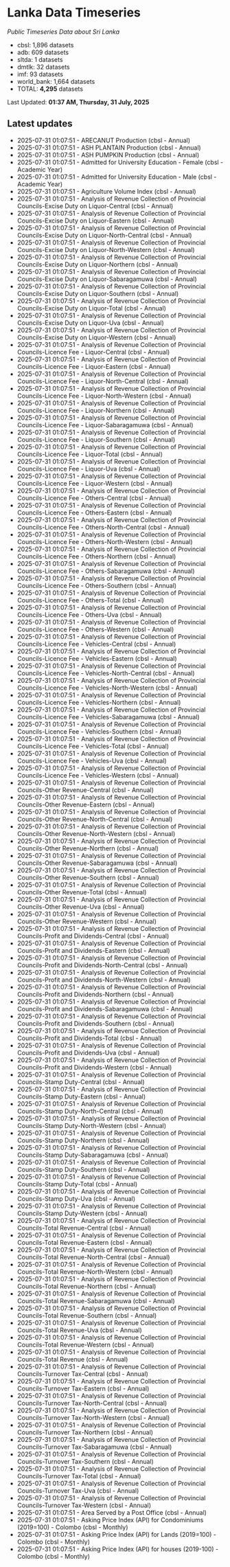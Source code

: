 # Lanka Data Timeseries
*Public Timeseries Data about Sri Lanka*

* cbsl: 1,896 datasets
* adb: 609 datasets
* sltda: 1 datasets
* dmtlk: 32 datasets
* imf: 93 datasets
* world_bank: 1,664 datasets
* TOTAL: **4,295** datasets

Last Updated: **01:37 AM, Thursday, 31 July, 2025**

## Latest updates

* 2025-07-31 01:07:51 - ARECANUT Production (cbsl - Annual)
* 2025-07-31 01:07:51 - ASH PLANTAIN Production (cbsl - Annual)
* 2025-07-31 01:07:51 - ASH PUMPKIN Production (cbsl - Annual)
* 2025-07-31 01:07:51 - Admitted for University Education - Female (cbsl - Academic Year)
* 2025-07-31 01:07:51 - Admitted for University Education - Male (cbsl - Academic Year)
* 2025-07-31 01:07:51 - Agriculture Volume Index (cbsl - Annual)
* 2025-07-31 01:07:51 - Analysis of Revenue Collection of Provincial Councils-Excise Duty on Liquor-Central (cbsl - Annual)
* 2025-07-31 01:07:51 - Analysis of Revenue Collection of Provincial Councils-Excise Duty on Liquor-Eastern (cbsl - Annual)
* 2025-07-31 01:07:51 - Analysis of Revenue Collection of Provincial Councils-Excise Duty on Liquor-North-Central (cbsl - Annual)
* 2025-07-31 01:07:51 - Analysis of Revenue Collection of Provincial Councils-Excise Duty on Liquor-North-Western (cbsl - Annual)
* 2025-07-31 01:07:51 - Analysis of Revenue Collection of Provincial Councils-Excise Duty on Liquor-Northern (cbsl - Annual)
* 2025-07-31 01:07:51 - Analysis of Revenue Collection of Provincial Councils-Excise Duty on Liquor-Sabaragamuwa (cbsl - Annual)
* 2025-07-31 01:07:51 - Analysis of Revenue Collection of Provincial Councils-Excise Duty on Liquor-Southern (cbsl - Annual)
* 2025-07-31 01:07:51 - Analysis of Revenue Collection of Provincial Councils-Excise Duty on Liquor-Total (cbsl - Annual)
* 2025-07-31 01:07:51 - Analysis of Revenue Collection of Provincial Councils-Excise Duty on Liquor-Uva (cbsl - Annual)
* 2025-07-31 01:07:51 - Analysis of Revenue Collection of Provincial Councils-Excise Duty on Liquor-Western (cbsl - Annual)
* 2025-07-31 01:07:51 - Analysis of Revenue Collection of Provincial Councils-Licence Fee - Liquor-Central (cbsl - Annual)
* 2025-07-31 01:07:51 - Analysis of Revenue Collection of Provincial Councils-Licence Fee - Liquor-Eastern (cbsl - Annual)
* 2025-07-31 01:07:51 - Analysis of Revenue Collection of Provincial Councils-Licence Fee - Liquor-North-Central (cbsl - Annual)
* 2025-07-31 01:07:51 - Analysis of Revenue Collection of Provincial Councils-Licence Fee - Liquor-North-Western (cbsl - Annual)
* 2025-07-31 01:07:51 - Analysis of Revenue Collection of Provincial Councils-Licence Fee - Liquor-Northern (cbsl - Annual)
* 2025-07-31 01:07:51 - Analysis of Revenue Collection of Provincial Councils-Licence Fee - Liquor-Sabaragamuwa (cbsl - Annual)
* 2025-07-31 01:07:51 - Analysis of Revenue Collection of Provincial Councils-Licence Fee - Liquor-Southern (cbsl - Annual)
* 2025-07-31 01:07:51 - Analysis of Revenue Collection of Provincial Councils-Licence Fee - Liquor-Total (cbsl - Annual)
* 2025-07-31 01:07:51 - Analysis of Revenue Collection of Provincial Councils-Licence Fee - Liquor-Uva (cbsl - Annual)
* 2025-07-31 01:07:51 - Analysis of Revenue Collection of Provincial Councils-Licence Fee - Liquor-Western (cbsl - Annual)
* 2025-07-31 01:07:51 - Analysis of Revenue Collection of Provincial Councils-Licence Fee - Others-Central (cbsl - Annual)
* 2025-07-31 01:07:51 - Analysis of Revenue Collection of Provincial Councils-Licence Fee - Others-Eastern (cbsl - Annual)
* 2025-07-31 01:07:51 - Analysis of Revenue Collection of Provincial Councils-Licence Fee - Others-North-Central (cbsl - Annual)
* 2025-07-31 01:07:51 - Analysis of Revenue Collection of Provincial Councils-Licence Fee - Others-North-Western (cbsl - Annual)
* 2025-07-31 01:07:51 - Analysis of Revenue Collection of Provincial Councils-Licence Fee - Others-Northern (cbsl - Annual)
* 2025-07-31 01:07:51 - Analysis of Revenue Collection of Provincial Councils-Licence Fee - Others-Sabaragamuwa (cbsl - Annual)
* 2025-07-31 01:07:51 - Analysis of Revenue Collection of Provincial Councils-Licence Fee - Others-Southern (cbsl - Annual)
* 2025-07-31 01:07:51 - Analysis of Revenue Collection of Provincial Councils-Licence Fee - Others-Total (cbsl - Annual)
* 2025-07-31 01:07:51 - Analysis of Revenue Collection of Provincial Councils-Licence Fee - Others-Uva (cbsl - Annual)
* 2025-07-31 01:07:51 - Analysis of Revenue Collection of Provincial Councils-Licence Fee - Others-Western (cbsl - Annual)
* 2025-07-31 01:07:51 - Analysis of Revenue Collection of Provincial Councils-Licence Fee - Vehicles-Central (cbsl - Annual)
* 2025-07-31 01:07:51 - Analysis of Revenue Collection of Provincial Councils-Licence Fee - Vehicles-Eastern (cbsl - Annual)
* 2025-07-31 01:07:51 - Analysis of Revenue Collection of Provincial Councils-Licence Fee - Vehicles-North-Central (cbsl - Annual)
* 2025-07-31 01:07:51 - Analysis of Revenue Collection of Provincial Councils-Licence Fee - Vehicles-North-Western (cbsl - Annual)
* 2025-07-31 01:07:51 - Analysis of Revenue Collection of Provincial Councils-Licence Fee - Vehicles-Northern (cbsl - Annual)
* 2025-07-31 01:07:51 - Analysis of Revenue Collection of Provincial Councils-Licence Fee - Vehicles-Sabaragamuwa (cbsl - Annual)
* 2025-07-31 01:07:51 - Analysis of Revenue Collection of Provincial Councils-Licence Fee - Vehicles-Southern (cbsl - Annual)
* 2025-07-31 01:07:51 - Analysis of Revenue Collection of Provincial Councils-Licence Fee - Vehicles-Total (cbsl - Annual)
* 2025-07-31 01:07:51 - Analysis of Revenue Collection of Provincial Councils-Licence Fee - Vehicles-Uva (cbsl - Annual)
* 2025-07-31 01:07:51 - Analysis of Revenue Collection of Provincial Councils-Licence Fee - Vehicles-Western (cbsl - Annual)
* 2025-07-31 01:07:51 - Analysis of Revenue Collection of Provincial Councils-Other Revenue-Central (cbsl - Annual)
* 2025-07-31 01:07:51 - Analysis of Revenue Collection of Provincial Councils-Other Revenue-Eastern (cbsl - Annual)
* 2025-07-31 01:07:51 - Analysis of Revenue Collection of Provincial Councils-Other Revenue-North-Central (cbsl - Annual)
* 2025-07-31 01:07:51 - Analysis of Revenue Collection of Provincial Councils-Other Revenue-North-Western (cbsl - Annual)
* 2025-07-31 01:07:51 - Analysis of Revenue Collection of Provincial Councils-Other Revenue-Northern (cbsl - Annual)
* 2025-07-31 01:07:51 - Analysis of Revenue Collection of Provincial Councils-Other Revenue-Sabaragamuwa (cbsl - Annual)
* 2025-07-31 01:07:51 - Analysis of Revenue Collection of Provincial Councils-Other Revenue-Southern (cbsl - Annual)
* 2025-07-31 01:07:51 - Analysis of Revenue Collection of Provincial Councils-Other Revenue-Total (cbsl - Annual)
* 2025-07-31 01:07:51 - Analysis of Revenue Collection of Provincial Councils-Other Revenue-Uva (cbsl - Annual)
* 2025-07-31 01:07:51 - Analysis of Revenue Collection of Provincial Councils-Other Revenue-Western (cbsl - Annual)
* 2025-07-31 01:07:51 - Analysis of Revenue Collection of Provincial Councils-Profit and Dividends-Central (cbsl - Annual)
* 2025-07-31 01:07:51 - Analysis of Revenue Collection of Provincial Councils-Profit and Dividends-Eastern (cbsl - Annual)
* 2025-07-31 01:07:51 - Analysis of Revenue Collection of Provincial Councils-Profit and Dividends-North-Central (cbsl - Annual)
* 2025-07-31 01:07:51 - Analysis of Revenue Collection of Provincial Councils-Profit and Dividends-North-Western (cbsl - Annual)
* 2025-07-31 01:07:51 - Analysis of Revenue Collection of Provincial Councils-Profit and Dividends-Northern (cbsl - Annual)
* 2025-07-31 01:07:51 - Analysis of Revenue Collection of Provincial Councils-Profit and Dividends-Sabaragamuwa (cbsl - Annual)
* 2025-07-31 01:07:51 - Analysis of Revenue Collection of Provincial Councils-Profit and Dividends-Southern (cbsl - Annual)
* 2025-07-31 01:07:51 - Analysis of Revenue Collection of Provincial Councils-Profit and Dividends-Total (cbsl - Annual)
* 2025-07-31 01:07:51 - Analysis of Revenue Collection of Provincial Councils-Profit and Dividends-Uva (cbsl - Annual)
* 2025-07-31 01:07:51 - Analysis of Revenue Collection of Provincial Councils-Profit and Dividends-Western (cbsl - Annual)
* 2025-07-31 01:07:51 - Analysis of Revenue Collection of Provincial Councils-Stamp Duty-Central (cbsl - Annual)
* 2025-07-31 01:07:51 - Analysis of Revenue Collection of Provincial Councils-Stamp Duty-Eastern (cbsl - Annual)
* 2025-07-31 01:07:51 - Analysis of Revenue Collection of Provincial Councils-Stamp Duty-North-Central (cbsl - Annual)
* 2025-07-31 01:07:51 - Analysis of Revenue Collection of Provincial Councils-Stamp Duty-North-Western (cbsl - Annual)
* 2025-07-31 01:07:51 - Analysis of Revenue Collection of Provincial Councils-Stamp Duty-Northern (cbsl - Annual)
* 2025-07-31 01:07:51 - Analysis of Revenue Collection of Provincial Councils-Stamp Duty-Sabaragamuwa (cbsl - Annual)
* 2025-07-31 01:07:51 - Analysis of Revenue Collection of Provincial Councils-Stamp Duty-Southern (cbsl - Annual)
* 2025-07-31 01:07:51 - Analysis of Revenue Collection of Provincial Councils-Stamp Duty-Total (cbsl - Annual)
* 2025-07-31 01:07:51 - Analysis of Revenue Collection of Provincial Councils-Stamp Duty-Uva (cbsl - Annual)
* 2025-07-31 01:07:51 - Analysis of Revenue Collection of Provincial Councils-Stamp Duty-Western (cbsl - Annual)
* 2025-07-31 01:07:51 - Analysis of Revenue Collection of Provincial Councils-Total Revenue-Central (cbsl - Annual)
* 2025-07-31 01:07:51 - Analysis of Revenue Collection of Provincial Councils-Total Revenue-Eastern (cbsl - Annual)
* 2025-07-31 01:07:51 - Analysis of Revenue Collection of Provincial Councils-Total Revenue-North-Central (cbsl - Annual)
* 2025-07-31 01:07:51 - Analysis of Revenue Collection of Provincial Councils-Total Revenue-North-Western (cbsl - Annual)
* 2025-07-31 01:07:51 - Analysis of Revenue Collection of Provincial Councils-Total Revenue-Northern (cbsl - Annual)
* 2025-07-31 01:07:51 - Analysis of Revenue Collection of Provincial Councils-Total Revenue-Sabaragamuwa (cbsl - Annual)
* 2025-07-31 01:07:51 - Analysis of Revenue Collection of Provincial Councils-Total Revenue-Southern (cbsl - Annual)
* 2025-07-31 01:07:51 - Analysis of Revenue Collection of Provincial Councils-Total Revenue-Uva (cbsl - Annual)
* 2025-07-31 01:07:51 - Analysis of Revenue Collection of Provincial Councils-Total Revenue-Western (cbsl - Annual)
* 2025-07-31 01:07:51 - Analysis of Revenue Collection of Provincial Councils-Total Revenue (cbsl - Annual)
* 2025-07-31 01:07:51 - Analysis of Revenue Collection of Provincial Councils-Turnover Tax-Central (cbsl - Annual)
* 2025-07-31 01:07:51 - Analysis of Revenue Collection of Provincial Councils-Turnover Tax-Eastern (cbsl - Annual)
* 2025-07-31 01:07:51 - Analysis of Revenue Collection of Provincial Councils-Turnover Tax-North-Central (cbsl - Annual)
* 2025-07-31 01:07:51 - Analysis of Revenue Collection of Provincial Councils-Turnover Tax-North-Western (cbsl - Annual)
* 2025-07-31 01:07:51 - Analysis of Revenue Collection of Provincial Councils-Turnover Tax-Northern (cbsl - Annual)
* 2025-07-31 01:07:51 - Analysis of Revenue Collection of Provincial Councils-Turnover Tax-Sabaragamuwa (cbsl - Annual)
* 2025-07-31 01:07:51 - Analysis of Revenue Collection of Provincial Councils-Turnover Tax-Southern (cbsl - Annual)
* 2025-07-31 01:07:51 - Analysis of Revenue Collection of Provincial Councils-Turnover Tax-Total (cbsl - Annual)
* 2025-07-31 01:07:51 - Analysis of Revenue Collection of Provincial Councils-Turnover Tax-Uva (cbsl - Annual)
* 2025-07-31 01:07:51 - Analysis of Revenue Collection of Provincial Councils-Turnover Tax-Western (cbsl - Annual)
* 2025-07-31 01:07:51 - Area Served by a Post Office (cbsl - Annual)
* 2025-07-31 01:07:51 - Asking Price Index (API) for Condominiums (2019=100) - Colombo (cbsl - Monthly)
* 2025-07-31 01:07:51 - Asking Price Index (API) for Lands (2019=100) - Colombo (cbsl - Monthly)
* 2025-07-31 01:07:51 - Asking Price Index (API) for houses (2019-100) - Colombo (cbsl - Monthly)